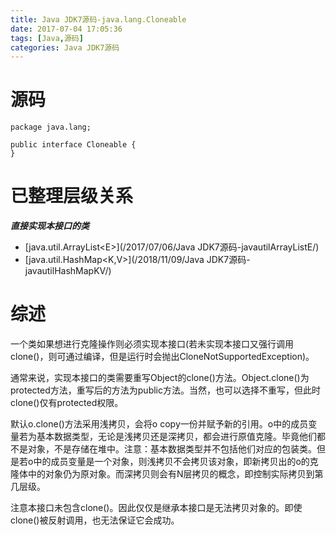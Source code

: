 ```yaml
---
title: Java JDK7源码-java.lang.Cloneable
date: 2017-07-04 17:05:36
tags: [Java,源码]
categories: Java JDK7源码
---
```


# 源码

<!-- more -->

```
package java.lang;

public interface Cloneable {
}
```

# 已整理层级关系

***直接实现本接口的类***

- [java.util.ArrayList&lt;E&gt;](/2017/07/06/Java JDK7源码-javautilArrayListE/)
- [java.util.HashMap&lt;K,V&gt;](/2018/11/09/Java JDK7源码-javautilHashMapKV/)

# 综述

一个类如果想进行克隆操作则必须实现本接口(若未实现本接口又强行调用clone()，则可通过编译，但是运行时会抛出CloneNotSupportedException)。

通常来说，实现本接口的类需要重写Object的clone()方法。Object.clone()为protected方法，重写后的方法为public方法。当然，也可以选择不重写，但此时clone()仅有protected权限。

默认o.clone()方法采用浅拷贝，会将o copy一份并赋予新的引用。o中的成员变量若为基本数据类型，无论是浅拷贝还是深拷贝，都会进行原值克隆。毕竟他们都不是对象，不是存储在堆中。注意：基本数据类型并不包括他们对应的包装类。但是若o中的成员变量是一个对象，则浅拷贝不会拷贝该对象，即新拷贝出的o的克隆体中的对象仍为原对象。而深拷贝则会有N层拷贝的概念，即控制实际拷贝到第几层级。

注意本接口未包含clone()。因此仅仅是继承本接口是无法拷贝对象的。即使clone()被反射调用，也无法保证它会成功。